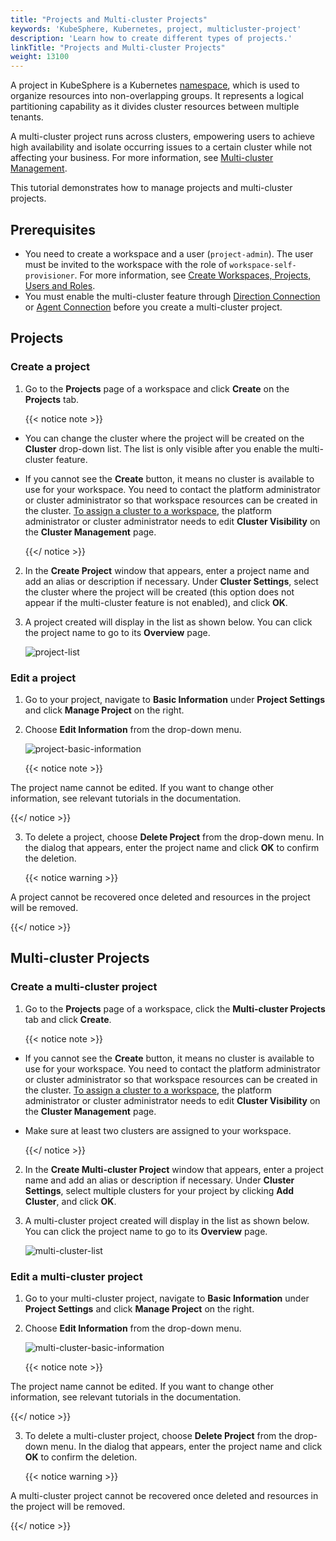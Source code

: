 ```yaml
---
title: "Projects and Multi-cluster Projects"
keywords: 'KubeSphere, Kubernetes, project, multicluster-project'
description: 'Learn how to create different types of projects.'
linkTitle: "Projects and Multi-cluster Projects"
weight: 13100
---
```


A project in KubeSphere is a Kubernetes [namespace](https://kubernetes.io/docs/concepts/overview/working-with-objects/namespaces/), which is used to organize resources into non-overlapping groups. It represents a logical partitioning capability as it divides cluster resources between multiple tenants.

A multi-cluster project runs across clusters, empowering users to achieve high availability and isolate occurring issues to a certain cluster while not affecting your business. For more information, see [Multi-cluster Management](../../multicluster-management/).

This tutorial demonstrates how to manage projects and multi-cluster projects.

## Prerequisites

- You need to create a workspace and a user (`project-admin`). The user must be invited to the workspace with the role of `workspace-self-provisioner`. For more information, see [Create Workspaces, Projects, Users and Roles](../../../docs/quick-start/create-workspace-and-project/).
- You must enable the multi-cluster feature through [Direction Connection](../../multicluster-management/enable-multicluster/direct-connection/) or [Agent Connection](../../multicluster-management/enable-multicluster/agent-connection/) before you create a multi-cluster project.

## Projects

### Create a project

1. Go to the **Projects** page of a workspace and click **Create** on the **Projects** tab.

    {{< notice note >}}

- You can change the cluster where the project will be created on the **Cluster** drop-down list. The list is only visible after you enable the multi-cluster feature.
- If you cannot see the **Create** button, it means no cluster is available to use for your workspace. You need to contact the platform administrator or cluster administrator so that workspace resources can be created in the cluster. [To assign a cluster to a workspace](../../cluster-administration/cluster-settings/cluster-visibility-and-authorization/), the platform administrator or cluster administrator needs to edit **Cluster Visibility** on the **Cluster Management** page.

    {{</ notice >}}

2. In the **Create Project** window that appears, enter a project name and add an alias or description if necessary. Under **Cluster Settings**, select the cluster where the project will be created (this option does not appear if the multi-cluster feature is not enabled), and click **OK**.

3. A project created will display in the list as shown below. You can click the project name to go to its **Overview** page.

    ![project-list](/images/docs/project-administration/project-and-multicluster-project/project-list.png)

### Edit a project

1. Go to your project, navigate to **Basic Information** under **Project Settings** and click **Manage Project** on the right.

2. Choose **Edit Information** from the drop-down menu.

    ![project-basic-information](/images/docs/project-administration/project-and-multicluster-project/project-basic-information.png)
    
    {{< notice note >}}

The project name cannot be edited. If you want to change other information, see relevant tutorials in the documentation.

{{</ notice >}}

3. To delete a project, choose **Delete Project** from the drop-down menu. In the dialog that appears, enter the project name and click **OK** to confirm the deletion.

   {{< notice warning >}}

A project cannot be recovered once deleted and resources in the project will be removed.

{{</ notice >}}

## Multi-cluster Projects

### Create a multi-cluster project

1. Go to the **Projects** page of a workspace, click the **Multi-cluster Projects** tab and click **Create**.

    {{< notice note >}}

- If you cannot see the **Create** button, it means no cluster is available to use for your workspace. You need to contact the platform administrator or cluster administrator so that workspace resources can be created in the cluster. [To assign a cluster to a workspace](../../cluster-administration/cluster-settings/cluster-visibility-and-authorization/), the platform administrator or cluster administrator needs to edit **Cluster Visibility** on the **Cluster Management** page.
- Make sure at least two clusters are assigned to your workspace.

    {{</ notice >}}

2. In the **Create Multi-cluster Project** window that appears, enter a project name and add an alias or description if necessary. Under **Cluster Settings**, select multiple clusters for your project by clicking **Add Cluster**, and click **OK**.

3. A multi-cluster project created will display in the list as shown below. You can click the project name to go to its **Overview** page.

    ![multi-cluster-list](/images/docs/project-administration/project-and-multicluster-project/multi-cluster-list.png)

### Edit a multi-cluster project

1. Go to your multi-cluster project, navigate to **Basic Information** under **Project Settings** and click **Manage Project** on the right.

2. Choose **Edit Information** from the drop-down menu.

    ![multi-cluster-basic-information](/images/docs/project-administration/project-and-multicluster-project/multi-cluster-basic-information.png)

    {{< notice note >}}

The project name cannot be edited. If you want to change other information, see relevant tutorials in the documentation.

{{</ notice >}}

3. To delete a multi-cluster project, choose **Delete Project** from the drop-down menu. In the dialog that appears, enter the project name and click **OK** to confirm the deletion.

   {{< notice warning >}}

A multi-cluster project cannot be recovered once deleted and resources in the project will be removed.

{{</ notice >}}
